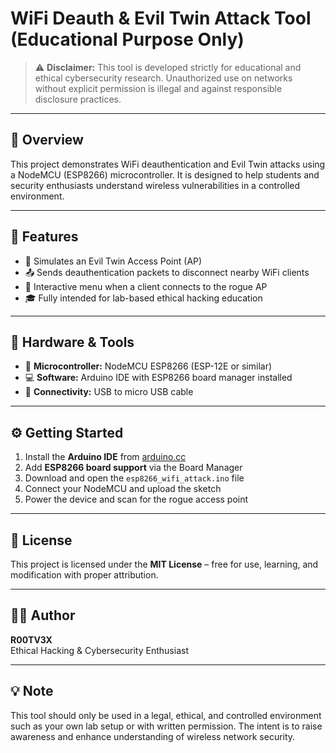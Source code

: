 # WiFi Deauth & Evil Twin Attack Tool (Educational Purpose Only)

> ⚠️ **Disclaimer:** This tool is developed strictly for educational and ethical cybersecurity research. Unauthorized use on networks without explicit permission is illegal and against responsible disclosure practices.

---

## 📘 Overview

This project demonstrates WiFi deauthentication and Evil Twin attacks using a NodeMCU (ESP8266) microcontroller. It is designed to help students and security enthusiasts understand wireless vulnerabilities in a controlled environment.

---

## 🎯 Features

- 📡 Simulates an Evil Twin Access Point (AP)
- 📤 Sends deauthentication packets to disconnect nearby WiFi clients
- 🧭 Interactive menu when a client connects to the rogue AP
- 🎓 Fully intended for lab-based ethical hacking education

---

## 🧰 Hardware & Tools

- 🧠 **Microcontroller:** NodeMCU ESP8266 (ESP-12E or similar)
- 💻 **Software:** Arduino IDE with ESP8266 board manager installed
- 🔌 **Connectivity:** USB to micro USB cable

---

## ⚙️ Getting Started

1. Install the **Arduino IDE** from [arduino.cc](https://www.arduino.cc/en/software)
2. Add **ESP8266 board support** via the Board Manager
3. Download and open the `esp8266_wifi_attack.ino` file
4. Connect your NodeMCU and upload the sketch
5. Power the device and scan for the rogue access point

---

## 📄 License

This project is licensed under the **MIT License** – free for use, learning, and modification with proper attribution.

---

## 🙋‍♂️ Author

**R00TV3X**  
Ethical Hacking & Cybersecurity Enthusiast

---

## 💡 Note

This tool should only be used in a legal, ethical, and controlled environment such as your own lab setup or with written permission. The intent is to raise awareness and enhance understanding of wireless network security.

